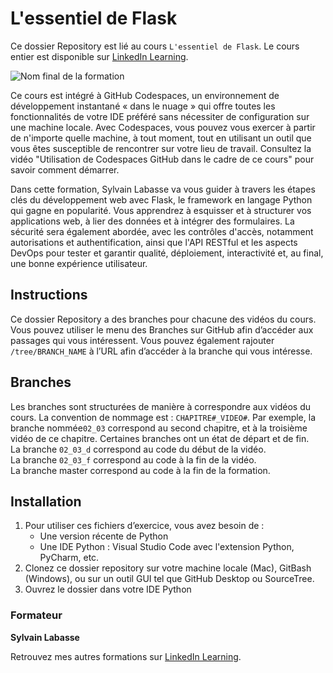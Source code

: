 # L'essentiel de Flask

Ce dossier Repository est lié au cours `L'essentiel de Flask`. Le cours entier est disponible sur [LinkedIn Learning][lil-course-url].

![Nom final de la formation][lil-thumbnail-url] 

Ce cours est intégré à GitHub Codespaces, un environnement de développement instantané « dans le nuage » qui offre toutes les fonctionnalités de votre IDE préféré sans nécessiter de configuration sur une machine locale. Avec Codespaces, vous pouvez vous exercer à partir de n'importe quelle machine, à tout moment, tout en utilisant un outil que vous êtes susceptible de rencontrer sur votre lieu de travail. Consultez la vidéo "Utilisation de Codespaces GitHub dans le cadre de ce cours" pour savoir comment démarrer.    

Dans cette formation, Sylvain Labasse va vous guider à travers les étapes clés du développement web avec Flask, le framework en langage Python qui gagne en popularité. Vous apprendrez à esquisser et à structurer vos applications web, à lier des données et à intégrer des formulaires. La sécurité sera également abordée, avec les contrôles d'accès, notamment autorisations et authentification, ainsi que l'API RESTful et les aspects DevOps pour tester et garantir qualité, déploiement, interactivité et, au final, une bonne expérience utilisateur.

## Instructions

Ce dossier Repository a des branches pour chacune des vidéos du cours. Vous pouvez utiliser le menu des Branches sur GitHub afin d’accéder aux passages qui vous intéressent. Vous pouvez également rajouter `/tree/BRANCH_NAME` à l’URL afin d’accéder à la branche qui vous intéresse. 

## Branches

Les branches sont structurées de manière à correspondre aux vidéos du cours. La convention de nommage est : `CHAPITRE#_VIDEO#`. Par exemple, la branche nommée`02_03` correspond au second chapitre, et à la troisième vidéo de ce chapitre. Certaines branches ont un état de départ et de fin.  
La branche `02_03_d` correspond au code du début de la vidéo.  
La branche `02_03_f` correspond au code à la fin de la vidéo.  
La branche master correspond au code à la fin de la formation. 

## Installation

1. Pour utiliser ces fichiers d’exercice, vous avez besoin de : 
   - Une version récente de Python
   - Une IDE Python : Visual Studio Code avec l'extension Python, PyCharm, etc. 
2. Clonez ce dossier repository sur votre machine locale (Mac), GitBash (Windows), ou sur un outil GUI tel que GitHub Desktop ou SourceTree. 
3. Ouvrez le dossier dans votre IDE Python


### Formateur

**Sylvain Labasse** 

 Retrouvez mes autres formations sur [LinkedIn Learning][lil-URL-trainer].

[0]: # (Replace these placeholder URLs with actual course URLs)
[lil-course-url]: https://www.linkedin.com/learning/l-essentiel-de-flask
[lil-thumbnail-url]: https://media.licdn.com/dms/image/D4E0DAQH4GGcm3-YOEA/learning-public-crop_675_1200/0/1721720112622?e=2147483647&v=beta&t=-dgf8Pxd4hVnYucfQeSxTVrbpaGbG5RaxggID4qMfsU
[lil-URL-trainer]: https://www.linkedin.com/learning/instructors/sylvain-labasse

[1]: # (End of FR-Instruction ###############################################################################################)
